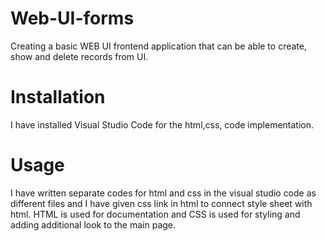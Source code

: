 # Web-UI-forms
Creating a basic WEB UI frontend  application that can be able to create, show and delete records from  UI.
# Installation
I have installed Visual Studio Code for the html,css, code implementation.
# Usage 
 I have written separate codes for html and css in the visual studio code as different files and I have given css link in html to connect style sheet with html.
 HTML is used for documentation and CSS is used for styling and adding additional look to the main page.

